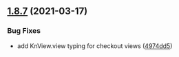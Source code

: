 ## [1.8.7](https://gitlab.com/HumanoidSolutions/knack-types/compare/v1.8.6...v1.8.7) (2021-03-17)


### Bug Fixes

* add KnView.view typing for checkout views ([4974dd5](https://gitlab.com/HumanoidSolutions/knack-types/commit/4974dd5a71e4ebf2728825589ede38aa4a163a0d))
